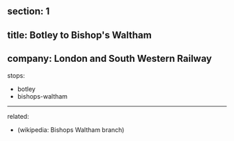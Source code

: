 ﻿section: 1
----
title: Botley to Bishop's Waltham
----
company: London and South Western Railway
----
stops:
- botley
- bishops-waltham
----
related:
- (wikipedia: Bishops Waltham branch)
